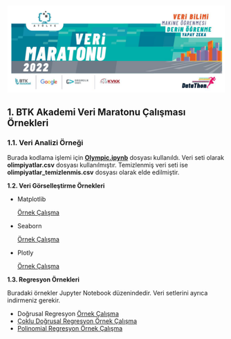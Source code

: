 <img src="BTK-VeriMaratonu.png" width="auto"></img>
## 1. BTK Akademi Veri Maratonu Çalışması Örnekleri
### 1.1. Veri Analizi Örneği
<P>
Burada kodlama işlemi için <b><a href="https://github.com/VedatBiner/BTK-VeriMaratonu/blob/master/olympic.ipynb">Olympic.ipynb</a></b> dosyası kullanıldı.
Veri seti olarak <B>olimpiyatlar.csv</B> dosyası kullanılmıştır.
Temizlenmiş veri seti ise <B>olimpiyatlar_temizlenmis.csv</B> dosyası olarak elde edilmiştir.
</P>
<b>1.2. Veri Görselleştirme Örnekleri</b>
<ul>
    <li>Matplotlib
        <p>
            <a href="https://github.com/VedatBiner/BTK-VeriMaratonu/blob/master/Matplotlib.ipynb">Örnek Çalışma</a>
        </p>
    </li>
    <li>Seaborn
        <p>
            <a href="https://github.com/VedatBiner/BTK-VeriMaratonu/blob/master/seaborn.ipynb">Örnek Çalışma</a>
        </p>
    </li>
    <li>Plotly
        <p>
            <a href="https://github.com/VedatBiner/BTK-VeriMaratonu/blob/master/plotly.ipynb">Örnek Çalışma</a>
        </p>
    </li>
</ul>
<b>1.3. Regresyon Örnekleri</b>
<p>
Buradaki örnekler Jupyter Notebook düzenindedir. Veri setlerini ayrıca indirmeniz gerekir. 
</p>
<ul>
    <li>
        Doğrusal Regresyon
        <a href="https://github.com/VedatBiner/BTK-VeriMaratonu/blob/master/Regresyon1.ipynb">Örnek Çalışma
    </li>
    <li>
        Çoklu Doğrusal Regresyon
        <a href="https://github.com/VedatBiner/BTK-VeriMaratonu/blob/master/Regresyon2.ipynb">Örnek Çalışma
    </li>
    <li>
        Polinomial Regresyon
        <a href="https://github.com/VedatBiner/BTK-VeriMaratonu/blob/master/Regresyon3.ipynb">Örnek Çalışma
    </li>
</ul>
